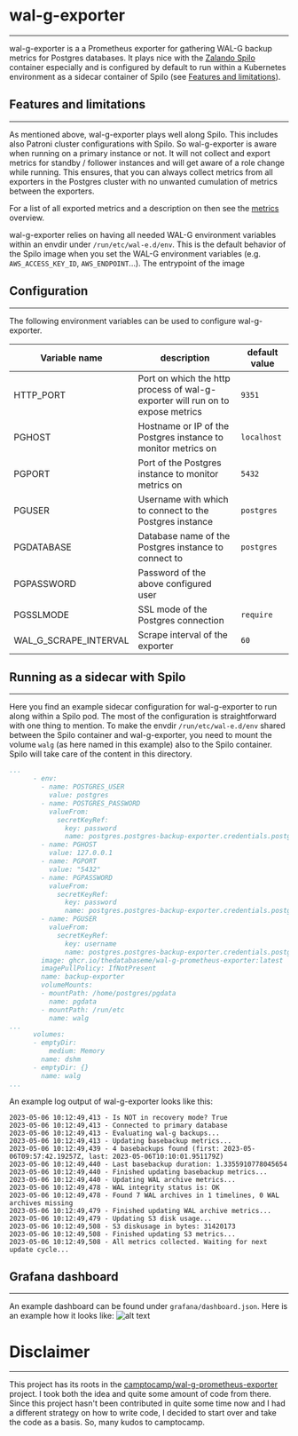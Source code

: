 # wal-g-exporter
---

wal-g-exporter is a a Prometheus exporter for gathering WAL-G backup metrics for Postgres
databases. It plays nice with the [Zalando Spilo](https://github.com/zalando/spilo)
container especially and is configured by default to run within a Kubernetes environment
as a sidecar container of Spilo (see [Features and limitations](#features-and-limitations)).

## Features and limitations
---

As mentioned above, wal-g-exporter plays well along Spilo. This includes also Patroni
cluster configurations with Spilo. So wal-g-exporter is aware when running on a primary
instance or not. It will not collect and export metrics for standby / follower instances
and will get aware of a role change while running. This ensures, that you can always
collect metrics from all exporters in the Postgres cluster with no unwanted cumulation
of metrics between the exporters.

For a list of all exported metrics and a description on then see the [metrics](docs/metrics.md)
overview.

wal-g-exporter relies on having all needed WAL-G environment variables within an envdir under
`/run/etc/wal-e.d/env`. This is the default behavior of the Spilo image when you set the WAL-G
environment variables (e.g. `AWS_ACCESS_KEY_ID`, `AWS_ENDPOINT`...). The entrypoint of the image

## Configuration
---

The following environment variables can be used to configure wal-g-exporter.

| Variable name         | description                                                                    | default value |
| --------------------- | ------------------------------------------------------------------------------ | ------------- |
| HTTP_PORT             | Port on which the http process of wal-g-exporter will run on to expose metrics | `9351`        |
| PGHOST                | Hostname or IP of the Postgres instance to monitor metrics on                  | `localhost`   |
| PGPORT                | Port of the Postgres instance to monitor metrics on                            | `5432`        |
| PGUSER                | Username with which to connect to the Postgres instance                        | `postgres`    |
| PGDATABASE            | Database name of the Postgres instance to connect to                           | `postgres`    |
| PGPASSWORD            | Password of the above configured user                                          |               |
| PGSSLMODE             | SSL mode of the Postgres connection                                            | `require`     |
| WAL_G_SCRAPE_INTERVAL | Scrape interval of the exporter                                                | `60`          |

## Running as a sidecar with Spilo
---

Here you find an example sidecar configuration for wal-g-exporter to run along within a Spilo pod.
The most of the configuration is straightforward with one thing to mention. To make the envdir
`/run/etc/wal-e.d/env` shared between the Spilo container and wal-g-exporter, you need to mount
the volume `walg` (as here named in this example) also to the Spilo container. Spilo will take
care of the content in this directory.

```yaml
...
      - env:
        - name: POSTGRES_USER
          value: postgres
        - name: POSTGRES_PASSWORD
          valueFrom:
            secretKeyRef:
              key: password
              name: postgres.postgres-backup-exporter.credentials.postgresql.acid.zalan.do
        - name: PGHOST
          value: 127.0.0.1
        - name: PGPORT
          value: "5432"
        - name: PGPASSWORD
          valueFrom:
            secretKeyRef:
              key: password
              name: postgres.postgres-backup-exporter.credentials.postgresql.acid.zalan.do
        - name: PGUSER
          valueFrom:
            secretKeyRef:
              key: username
              name: postgres.postgres-backup-exporter.credentials.postgresql.acid.zalan.do
        image: ghcr.io/thedatabaseme/wal-g-prometheus-exporter:latest
        imagePullPolicy: IfNotPresent
        name: backup-exporter
        volumeMounts:
        - mountPath: /home/postgres/pgdata
          name: pgdata
        - mountPath: /run/etc
          name: walg
...
      volumes:
      - emptyDir:
          medium: Memory
        name: dshm
      - emptyDir: {}
        name: walg
...
```

An example log output of wal-g-exporter looks like this:

```
2023-05-06 10:12:49,413 - Is NOT in recovery mode? True
2023-05-06 10:12:49,413 - Connected to primary database
2023-05-06 10:12:49,413 - Evaluating wal-g backups...
2023-05-06 10:12:49,413 - Updating basebackup metrics...
2023-05-06 10:12:49,439 - 4 basebackups found (first: 2023-05-06T09:57:42.19257Z, last: 2023-05-06T10:10:01.951179Z)
2023-05-06 10:12:49,440 - Last basebackup duration: 1.3355910778045654
2023-05-06 10:12:49,440 - Finished updating basebackup metrics...
2023-05-06 10:12:49,440 - Updating WAL archive metrics...
2023-05-06 10:12:49,478 - WAL integrity status is: OK
2023-05-06 10:12:49,478 - Found 7 WAL archives in 1 timelines, 0 WAL archives missing
2023-05-06 10:12:49,479 - Finished updating WAL archive metrics...
2023-05-06 10:12:49,479 - Updating S3 disk usage...
2023-05-06 10:12:49,508 - S3 diskusage in bytes: 31420173
2023-05-06 10:12:49,508 - Finished updating S3 metrics...
2023-05-06 10:12:49,508 - All metrics collected. Waiting for next update cycle...
```

## Grafana dashboard
---

An example dashboard can be found under `grafana/dashboard.json`. Here is an example how it looks like:
![alt text](assets/grafana_dashboard.png "Grafana dashboard")

# Disclaimer
---

This project has its roots in the [camptocamp/wal-g-prometheus-exporter](https://github.com/camptocamp/wal-g-prometheus-exporter)
project. I took both the idea and quite some amount of code from there. Since this project hasn't been
contributed in quite some time now and I had a different strategy on how to write code, I decided to
start over and take the code as a basis. So, many kudos to camptocamp.
